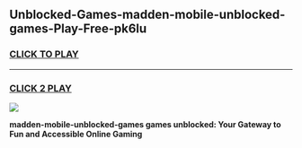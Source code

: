 
## Unblocked-Games-madden-mobile-unblocked-games-Play-Free-pk6lu
<h3>
<a href="https://premium76.site?title=madden-mobile-unblocked-games&ref=23A">CLICK TO PLAY</a></h3>
<hr>

<h3>
<a href="https://premium76.site?title=madden-mobile-unblocked-games&ref=23A">CLICK 2 PLAY</a>
  
</h3>

<a href="https://premium76.site?title=madden-mobile-unblocked-games&ref=23A"><img src="https://clearcache.store/games.png"></a>


**madden-mobile-unblocked-games games unblocked: Your Gateway to Fun and Accessible Online Gaming**
